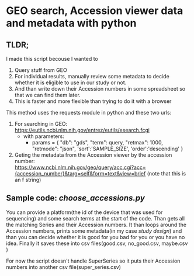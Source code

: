 # GEO search, Accession viewer data and metadata with python
## TLDR;
I made this script becouse I wanted to
1. Query stuff from GEO
2. For individual results, manually review some metadata to decide whether it is eligible to use in our study or not.
3. And than write down their Accession numbers in some spreadsheet so that we can find them later.
4. This is faster and more flexible than trying to do it with a browser

This method uses the requests module in python and these two urls:
1. For searching in GEO: https://eutils.ncbi.nlm.nih.gov/entrez/eutils/esearch.fcgi
    + with parameters:
        + params = {
    "db": "gds",
    "term": query,
    "retmax": 1000, 
    "retmode": "json",
    'sort':'SAMPLE_SIZE',
    'order':'descending'
}
2. Geting the metadata from the Accession viewer by the accession number:  
 https://www.ncbi.nlm.nih.gov/geo/query/acc.cgi?acc={accession_number}&targ=self&form=text&view=brief    (note that this is an f string)

## Sample code: *choose_accessions.py* 
You can provide a platform(the id of the device that was used for sequencing) and some search terms at the start of the code. Than gets all the matching Series and their Accession numbers. It than loops around the Accession numbers, prints some metadata(in my case *study design*) and than you can decide whether it is good for you bad for you or you have no idea. Finally it saves these into csv files(good.csv, no_good.csv, maybe.csv )

For now the script doesn't handle SuperSeries so it puts their Accession numbers into another csv file(super_series.csv)